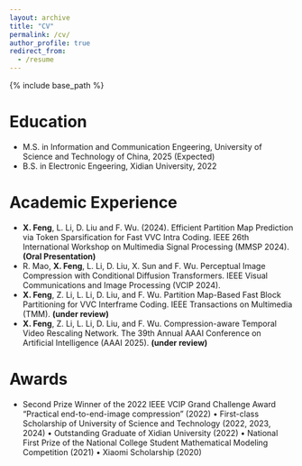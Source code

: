 ```yaml
---
layout: archive
title: "CV"
permalink: /cv/
author_profile: true
redirect_from:
  - /resume
---
```


{% include base_path %}

Education
======
* M.S. in Information and Communication Engeering, University of Science and Technology of China, 2025 (Expected)
* B.S. in Electronic Engeering, Xidian University, 2022

Academic Experience
======
* **X. Feng**, L. Li, D. Liu and F. Wu. (2024). Efficient Partition Map Prediction via Token Sparsification for Fast VVC Intra Coding.  IEEE 26th International Workshop on Multimedia Signal Processing (MMSP 2024). **(Oral Presentation)**
* R. Mao, **X. Feng**, L. Li, D. Liu,  X. Sun and F. Wu.  Perceptual Image Compression with Conditional Diffusion Transformers. IEEE Visual Communications and Image Processing (VCIP 2024). 
* **X. Feng**, Z. Li, L. Li, D. Liu, and F. Wu.  Partition Map-Based Fast Block Partitioning for VVC Interframe Coding. IEEE Transactions on Multimedia (TMM). **(under review)**
* **X. Feng**, Z. Li, L. Li, D. Liu, and F. Wu.  Compression-aware Temporal Video Rescaling Network.  The 39th Annual AAAI Conference on Artificial Intelligence (AAAI 2025). **(under review)**

  
Awards
======
* Second Prize Winner of the 2022 IEEE VCIP Grand Challenge Award “Practical end-to-end-image compression” (2022)
• First-class Scholarship of University of Science and Technology (2022, 2023, 2024)
• Outstanding Graduate of Xidian University (2022)
• National First Prize of the National College Student Mathematical Modeling Competition (2021)
• Xiaomi Scholarship (2020)

